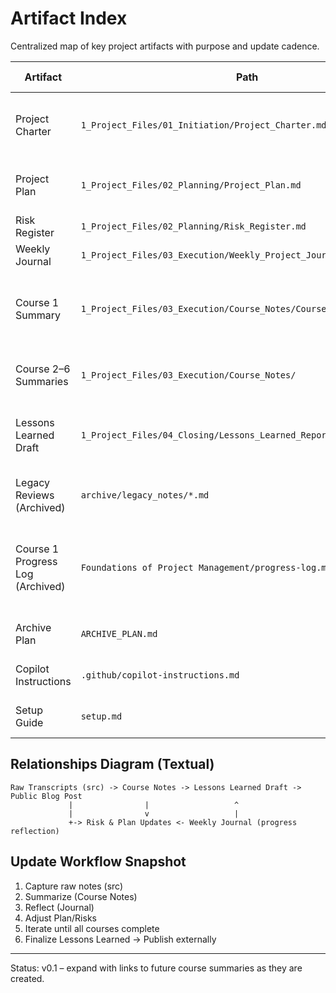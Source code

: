# Artifact Index

Centralized map of key project artifacts with purpose and update cadence.

| Artifact | Path | Purpose | Update Cadence | Source Inputs |
|----------|------|---------|----------------|---------------|
| Project Charter | `1_Project_Files/01_Initiation/Project_Charter.md` | Defines purpose, goals, stakeholders, milestones | Once then on major scope change | N/A (author intent) |
| Project Plan | `1_Project_Files/02_Planning/Project_Plan.md` | Baseline schedule & monitoring approach | Weekly review / on slip | Charter, Journal |
| Risk Register | `1_Project_Files/02_Planning/Risk_Register.md` | Track risks & mitigations | Weekly scan | Plan, Journal |
| Weekly Journal | `1_Project_Files/03_Execution/Weekly_Project_Journal.md` | Reflection & progress log | Weekly (top insertion) | Daily study notes |
| Course 1 Summary | `1_Project_Files/03_Execution/Course_Notes/Course_1_Foundations.md` | Structured foundational concepts (Modules 1-2 synthesized) | Iterative during Course 1 | `src/1.*.txt`, `src/Course1-Module2/2.*` |
| Course 2–6 Summaries | `1_Project_Files/03_Execution/Course_Notes/` | Subsequent course structured notes | As each course progresses | Raw transcripts |
| Lessons Learned Draft | `1_Project_Files/04_Closing/Lessons_Learned_Report_Blog_Draft.md` | Narrative for public blog | After Course 3 midpoint; finalize at end | Charter, Plan, Journal |
| Legacy Reviews (Archived) | `archive/legacy_notes/*.md` | Historical pre-structure summaries | No further expansion (read-only) | Historical |
| Course 1 Progress Log (Archived) | `Foundations of Project Management/progress-log.md` | Original per-course chronological log (superseded by Weekly Journal) | None (archived) | Raw study sessions |
| Archive Plan | `ARCHIVE_PLAN.md` | Migration governance | When phase changes | Repo evolution |
| Copilot Instructions | `.github/copilot-instructions.md` | AI contribution guardrails | When conventions shift | Setup, Charter |
| Setup Guide | `setup.md` | Structural / process blueprint | As process evolves | All artifacts |

## Relationships Diagram (Textual)
```
Raw Transcripts (src) -> Course Notes -> Lessons Learned Draft -> Public Blog Post
             |                |                   ^
             |                v                   |
             +-> Risk & Plan Updates <- Weekly Journal (progress reflection)
```

## Update Workflow Snapshot
1. Capture raw notes (src)
2. Summarize (Course Notes)
3. Reflect (Journal)
4. Adjust Plan/Risks
5. Iterate until all courses complete
6. Finalize Lessons Learned -> Publish externally

---
Status: v0.1 – expand with links to future course summaries as they are created.
